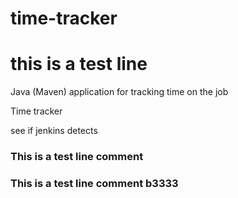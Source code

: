 # time-tracker
# this is a test line
Java (Maven) application for tracking time on the job

Time tracker

see if jenkins detects

### This is a test line comment

### This is a test line comment b3333
